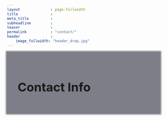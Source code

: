 ```yaml
---
layout              : page-fullwidth
title               : 
meta_title          : 
subheadline         : 
teaser              : 
permalink           : "contact/"
header              :
    image_fullwidth: "header_drop.jpg"
---
```


<div class="row" style="font-size: 20px; z-index: -1; background: rgba(0,0,22,.5); padding-left: 35px; padding-top: 35px; padding-right: 35px; padding-bottom: 35px; box-shadow: 0 0 4px 4px rgba(0,0,22,.5);">    

<h1>
Contact Info
</h1>
</div>